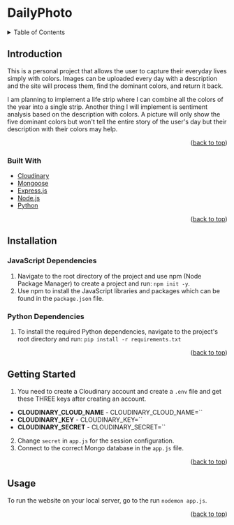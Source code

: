 
<a name="readme-top"></a>
# DailyPhoto

<!-- TABLE OF CONTENTS -->
<details>
  <summary>Table of Contents</summary>
  <ol>
    <li>
      <a href="#introduction">Introduction</a>
      <ul>
        <li><a href="#built-with">Built With</a></li>
      </ul>
    </li>
    <li><a href="#installation">Installation</a>
      <ul>
        <li><a href="#javascript-dependencies">JavaScript Dependencies</li>
        <li><a href="#python-dependencies">Python Dependencies</li>
      </ul>
    </li>
    <li><a href="#getting-started">Getting Started</a></li>
    <li><a href="#usage">Usage</a></li>
  </ol>
</details>

## Introduction
<p>This is a personal project that allows the user to capture their everyday lives simply with colors. Images can be uploaded every day with a description and the site will process them, find the dominant colors, and return it back.</p>
<p>I am planning to implement a life strip where I can combine all the colors of the year into a single strip. Another thing I will implement is sentiment analysis based on the description with colors. A picture will only show the five dominant colors but won't tell the entire story of the user's day but their description with their colors may help.</p>

<p align="right">(<a href="#readme-top">back to top</a>)</p>

### Built With

* [Cloudinary][Cloudinary-url]
* [Mongoose][Mongoose-url]
* [Express.js][Express-url]
* [Node.js][Node-url]
* [Python][Python-url]

<p align="right">(<a href="#readme-top">back to top</a>)</p>

## Installation

### JavaScript Dependencies
1) Navigate to the root directory of the project and use npm (Node Package Manager) to create a project and run: `npm init -y`.
2) Use npm to install the JavaScript libraries and packages which can be found in the `package.json` file.
### Python Dependencies  
1) To install the required Python dependencies, navigate to the project's root directory and run: `pip install -r requirements.txt`

<p align="right">(<a href="#readme-top">back to top</a>)</p>

## Getting Started
1) You need to create a Cloudinary account and create a `.env` file and get these THREE keys after creating an account.
* **CLOUDINARY_CLOUD_NAME** - CLOUDINARY_CLOUD_NAME=``<br>
* **CLOUDINARY_KEY** - CLOUDINARY_KEY=``<br>
* **CLOUDINARY_SECRET** - CLOUDINARY_SECRET=``<br>
2) Change `secret` in `app.js` for the session configuration.
3) Connect to the correct Mongo database in the `app.js` file.

<p align="right">(<a href="#readme-top">back to top</a>)</p>

## Usage
To run the website on your local server,  go to the  run `nodemon app.js`.

<p align="right">(<a href="#readme-top">back to top</a>)</p>

<!-- MARKDOWN LINKS -->
[Cloudinary-url]: https://cloudinary.com/developers
[Mongoose-url]: https://www.npmjs.com/package/mongoose
[Python-url]: https://www.python.org/
[Mongoose-url]: https://www.python.org/
[Express-url]: https://expressjs.com/
[Node-url]: https://nodejs.org/en
